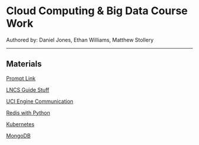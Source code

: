 # Cloud Computing & Big Data Course Work
Authored by: Daniel Jones, Ethan Williams, Matthew Stollery

---
## Materials

[Prompt Link](https://learn-eu-central-1-prod-fleet01-xythos.content.blackboardcdn.com/60e83182c0bd4/11118919?X-Blackboard-Expiration=1637604000000&X-Blackboard-Signature=RyyfxJSbwdja688whG%2FpK3O0%2BpGYjM6%2FR6u79VZnPMk%3D&X-Blackboard-Client-Id=113292&response-cache-control=private%2C%20max-age%3D21600&response-content-disposition=inline%3B%20filename%2A%3DUTF-8%27%27COMSM0072%2520-%25202021%2520-%2520Coursework%25201.1%25281%2529.pdf&response-content-type=application%2Fpdf&X-Amz-Security-Token=IQoJb3JpZ2luX2VjEGQaDGV1LWNlbnRyYWwtMSJIMEYCIQCDc9o1Ucr7wqmFPTcm%2B2OpFeGoc%2BmNnr%2BW5IX5JSX0DQIhAPuTpooAMqUfQnRwnKlHeeMW5FYC3lHKcr7cp0qWfEmiKoAECC0QAhoMNjM1NTY3OTI0MTgzIgxB4TbLn962qlyUtqIq3QPy6F%2Ffefk1xeGOYW5PW7PQV53D7Qx5XZndu5YuAUKW4iYYX%2Bje9h9iltNjM0aBHh7dTmXKNF5GWrbFIc02pCFBpIpOZIlh8Z8L4EZKrPuL6ehvp7nUvCVy9BczvvKLvI4Wn97uL%2FiDvWO02O7usYbALfRXFP6E9xOorpSi74re8b%2BhO4VrJMtiqZLRSDmViAgbTMTlK9eM9Onm15ovFJdSpJ%2FRRjrd9kUy0dU6d1Q%2FNxSbln20YeFRiPJrX2C9poGLEMmoMiAZoyt59QG87LKZEwaXIzOAAJepFsmvrG6PPv6Bv0PmxgoWtiMV%2BU5SPVOIgHUlM8gujXq%2B0CL0UDJFWsjUexz16%2FrvKDY%2Bh9e1%2BxONpJBAdM6zTidkVpL1r1%2BuZnnY%2Fonl%2Fl26lm71wYy18AbPJ6oiGS52H51L%2B1ffBru5hu8MFaiWKjmcufl80%2B8XF1wvPnDVRnqgYSuKWkTEo6d642hz6hflt7CUqZUVfsoIjuM%2FM0E6b1BLTmpivQozbqKGelfmFn4Ai1ckCdexBXLPM1bRXRFwO9mfQljs8B3QCaKKI%2FmLT%2Fj%2B4KROzrUTWsLWLdZwBA%2Bg8bWKhMTz8R31k21EJel%2F3dKrR8kIXA42AqaqiaqmCX0%2FypIw6Y3ujAY6pAGAZW6%2FGZG%2BrWR0OkJlR2FNcpuoTFYVDOCLdCht9N5pgqX%2BPNXJe0K885HFbqClfPEV%2F6mBTnaks5s8wql8YIATzr0skYBQSOMwLLJTNip6y4baahb4Z27rTJunDpSQk59lKFCPjKuSgjzcZbUgzsvuqA7usUKsEbrcjBN%2F7tDKYdxMwCMvaHdcjwlfbF2RCVe4zYXGqRbykoCNHxviCFjG2AKG7A%3D%3D&X-Amz-Algorithm=AWS4-HMAC-SHA256&X-Amz-Date=20211122T120000Z&X-Amz-SignedHeaders=host&X-Amz-Expires=21600&X-Amz-Credential=ASIAZH6WM4PL3GCTV5XD%2F20211122%2Feu-central-1%2Fs3%2Faws4_request&X-Amz-Signature=09ee08e4395c9df4dd48cb7dcc2329b12f4cbf6e7cdedc5d5b9b8f490d510ab7)

[LNCS Guide Stuff](https://www.springer.com/gp/computer-science/lncs/conference-proceedings-guidelines)

[UCI Engine Communication](https://python-chess.readthedocs.io/en/v0.14.0/uci.html)

[Redis with Python](https://docs.redis.com/latest/rs/references/client_references/client_python/)

[Kubernetes](https://kubernetes.io/docs/concepts/workloads/controllers/deployment/)

[MongoDB](https://www.w3schools.com/python/python_mongodb_getstarted.asp)
